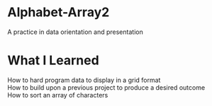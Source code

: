 # Alphabet-Array2
A practice in data orientation and presentation

# What I Learned
How to hard program data to display in a grid format <br >
How to build upon a previous project to produce a desired outcome <br >
How to sort an array of characters <br >
